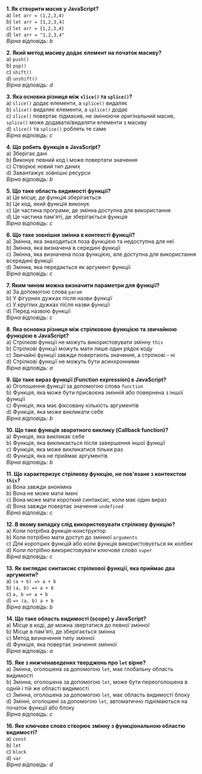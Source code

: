 **1. Як створити масив у JavaScript?**  
a) `let arr = (1,2,3,4)`  
b) `let arr = [1,2,3,4]`  
c) `let arr = {1,2,3,4}`  
d) `let arr = "1,2,3,4"`  
*Вірна відповідь: b*

**2. Який метод масиву додає елемент на початок масиву?**  
a) `push()`  
b) `pop()`  
c) `shift()`  
d) `unshift()`  
*Вірна відповідь: d*

**3. Яка основна різниця між `slice()` та `splice()`?**  
a) `slice()` додає елементи, а `splice()` видаляє  
b) `slice()` видаляє елементи, а `splice()` додає  
c) `slice()` повертає підмасив, не змінюючи оригінальний масив, `splice()` може додавати/видаляти елементи з масиву  
d) `slice()` та `splice()` роблять те саме  
*Вірна відповідь: c*

**4. Що робить функція в JavaScript?**  
a) Зберігає дані  
b) Виконує певний код і може повертати значення  
c) Створює новий тип даних  
d) Завантажує зовнішні ресурси  
*Вірна відповідь: b*

**5. Що таке область видимості функції?**  
a) Це місце, де функція зберігається  
b) Це код, який функція виконує  
c) Це частина програми, де змінна доступна для використання  
d) Це частина пам'яті, де зберігається функція  
*Вірна відповідь: c*

**6. Що таке зовнішня змінна в контексті функції?**  
a) Змінна, яка знаходиться поза функцією та недоступна для неї  
b) Змінна, яка визначена в середині функції  
c) Змінна, яка визначена поза функцією, але доступна для використання всередині функції  
d) Змінна, яка передається як аргумент функції  
*Вірна відповідь: c*

**7. Яким чином можна визначити параметри для функції?**  
a) За допомогою слова `param`  
b) У фігурних дужках після назви функції  
c) У круглих дужках після назви функції  
d) Перед назвою функції  
*Вірна відповідь: c*

**8. Яка основна різниця між стрілковою функцією та звичайною функцією в JavaScript?**  
a) Стрілкові функції не можуть використовувати змінну `this`  
b) Стрілкові функції можуть мати лише один рядок коду  
c) Звичайні функції завжди повертають значення, а стрілкові - ні  
d) Стрілкові функції не можуть бути асинхронними  
*Вірна відповідь: a*

**9. Що таке вираз функції (Function expression) в JavaScript?**  
a) Оголошення функції за допомогою слова `function`  
b) Функція, яка може бути присвоєна змінній або повернена з іншої функції  
c) Функція, яка має фіксовану кількість аргументів  
d) Функція, яка може викликати себе  
*Вірна відповідь: b*

**10. Що таке функція зворотного виклику (Callback function)?**  
a) Функція, яка викликає себе  
b) Функція, яка викликається після завершення іншої функції  
c) Функція, яка може викликатися тільки раз  
d) Функція, яка не приймає аргументів  
*Вірна відповідь: b*

**11. Що характеризує стрілкову функцію, не пов'язане з контекстом `this`?**  
a) Вона завжди анонімна  
b) Вона не може мати імені  
c) Вона може мати короткий синтаксис, коли має один вираз  
d) Вона завжди повертає значення `undefined`  
*Вірна відповідь: c*

**12. В якому випадку слід використовувати стрілкову функцію?**  
a) Коли потрібна функція-конструктор  
b) Коли потрібно мати доступ до змінної `arguments`  
c) Для коротших функцій або коли функція використовується як колбек  
d) Коли потрібно використовувати ключове слово `super`  
*Вірна відповідь: c*

**13. Як виглядає синтаксис стрілкової функції, яка приймає два аргументи?**  
a) `(a + b) => a + b`  
b) `(a, b) => a + b`  
c) `a, b => a + b`  
d) `=> (a, b) a + b`  
*Вірна відповідь: b*

**14. Що таке область видимості (scope) у JavaScript?**  
a) Місце в коді, де можна звертатися до певної змінної  
b) Місце в пам'яті, де зберігається змінна  
c) Метод визначення типу змінної  
d) Функція, яка повертає значення змінної  
*Вірна відповідь: a*

**15. Яке з нижченаведених тверджень про `let` вірне?**  
a) Змінна, оголошена за допомогою `let`, має глобальну область видимості  
b) Змінна, оголошена за допомогою `let`, може бути переоголошена в одній і тій же області видимості  
c) Змінна, оголошена за допомогою `let`, має область видимості блоку  
d) Змінні, оголошені за допомогою `let`, автоматично піднімаються на початок функції або блоку  
*Вірна відповідь: c*

**16. Яке ключове слово створює змінну з функціональною областю видимості?**  
a) `const`  
b) `let`  
c) `block`  
d) `var`  
*Вірна відповідь: d*


